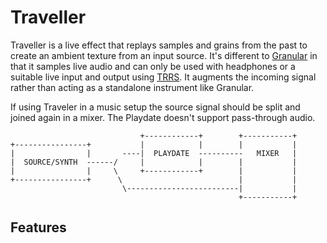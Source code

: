 # Traveller

Traveller is a live effect that replays samples and grains from the past to create an ambient texture from an input source. It's different to [Granular](https://orllewin.github.io/playdate/granular/) in that it samples live audio and can only be used with headphones or a suitable live input and output using [TRRS](https://help.play.date/hardware/supported-inputs/). It augments the incoming signal rather than acting as a standalone instrument like Granular.

If using Traveler in a music setup the source signal should be split and joined again in a mixer. The Playdate doesn't support pass-through audio.

```
                             +------------+        +-----------+
+----------------+           |            |        |           |
|                |       ----|  PLAYDATE  ----------   MIXER   |
|  SOURCE/SYNTH  ------/     |            |        |           |
|                |     \     +------------+        |           |
+----------------+      \                          |           |
                         \-------------------------|           |
                                                   +-----------+
```

## Features


